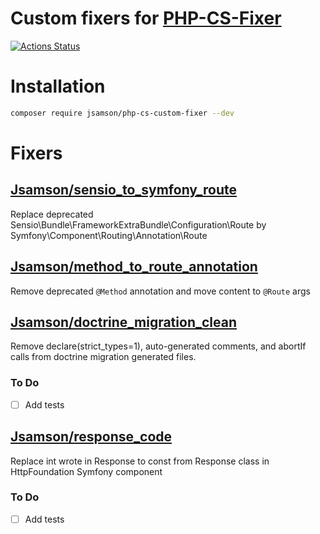 # Custom fixers for [PHP-CS-Fixer](https://github.com/FriendsOfPHP/PHP-CS-Fixer)

[![Actions Status](https://github.com/JeremieSamson/custom-fixers/workflows/CI/badge.svg)](https://github.com/JeremieSamson/custom-fixers/actions)

# Installation

```bash
composer require jsamson/php-cs-custom-fixer --dev
```

# Fixers

## [Jsamson/sensio_to_symfony_route](doc/sensio_to_symfony_route.md)

Replace deprecated Sensio\Bundle\FrameworkExtraBundle\Configuration\Route by Symfony\Component\Routing\Annotation\Route


## [Jsamson/method_to_route_annotation](doc/method_to_route_annotation.md)

Remove deprecated `@Method` annotation and move content to `@Route` args

## [Jsamson/doctrine_migration_clean](doc/doctrine_migration_clean.md)

Remove declare(strict_types=1), auto-generated comments, and abortIf calls from doctrine migration generated files.

### To Do

- [ ] Add tests 

## [Jsamson/response_code](doc/response_code.md)

Replace int wrote in Response to const from Response class in HttpFoundation Symfony component

### To Do

- [ ] Add tests 